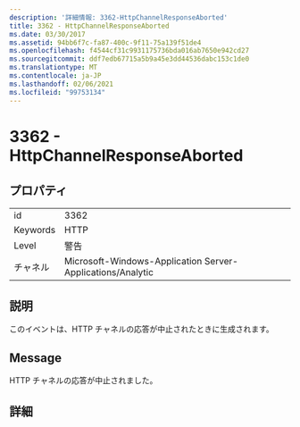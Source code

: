 ```yaml
---
description: '詳細情報: 3362-HttpChannelResponseAborted'
title: 3362 - HttpChannelResponseAborted
ms.date: 03/30/2017
ms.assetid: 94bb6f7c-fa87-400c-9f11-75a139f51de4
ms.openlocfilehash: f4544cf31c9931175736bda016ab7650e942cd27
ms.sourcegitcommit: ddf7edb67715a5b9a45e3dd44536dabc153c1de0
ms.translationtype: MT
ms.contentlocale: ja-JP
ms.lasthandoff: 02/06/2021
ms.locfileid: "99753134"
---
```

# <a name="3362---httpchannelresponseaborted"></a>3362 - HttpChannelResponseAborted

## <a name="properties"></a>プロパティ  
  
|||  
|-|-|  
|id|3362|  
|Keywords|HTTP|  
|Level|警告|  
|チャネル|Microsoft-Windows-Application Server-Applications/Analytic|  
  
## <a name="description"></a>説明  

 このイベントは、HTTP チャネルの応答が中止されたときに生成されます。  
  
## <a name="message"></a>Message  

 HTTP チャネルの応答が中止されました。  
  
## <a name="details"></a>詳細
